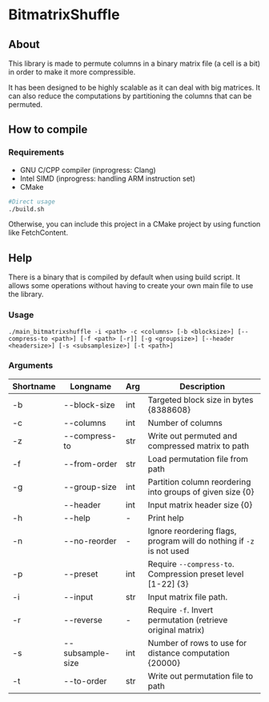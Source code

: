 # BitmatrixShuffle

## About

This library is made to permute columns in a binary matrix file (a cell is a bit) in order to make it more compressible.

It has been designed to be highly scalable as it can deal with big matrices. It can also reduce the computations by partitioning the columns that can be permuted.

## How to compile  

### Requirements  

* GNU C/CPP compiler (inprogress: Clang)
* Intel SIMD (inprogress: handling ARM instruction set)
* CMake

```bash
#Direct usage
./build.sh 
```

Otherwise, you can include this project in  a CMake project by using function like FetchContent.

## Help

There is a binary that is compiled by default when using build script. It allows some operations without having to create your own main file to use the library.

### Usage

```
./main_bitmatrixshuffle -i <path> -c <columns> [-b <blocksize>] [--compress-to <path>] [-f <path> [-r]] [-g <groupsize>] [--header <headersize>] [-s <subsamplesize>] [-t <path>]
```


### Arguments
Shortname|Longname|Arg|Description
--|--|--|--
-b|--block-size|int|Targeted block size in bytes {8388608}
-c|--columns|int|Number of columns
-z|--compress-to|str|Write out permuted and compressed matrix to path
-f|--from-order|str|Load permutation file from path
-g|--group-size|int|Partition column reordering into groups of given size {0}
&nbsp;|--header|int|Input matrix header size {0}
-h|--help|-|Print help
-n|--no-reorder|-|Ignore reordering flags, program will do nothing if ``-z`` is not used
-p|--preset|int|Require ``--compress-to``. Compression preset level [1-22] {3}
-i|--input|str|Input matrix file path.
-r|--reverse|-|Require ``-f``. Invert permutation (retrieve original matrix)
-s|--subsample-size|int|Number of rows to use for distance computation {20000}
-t|--to-order|str|Write out permutation file to path